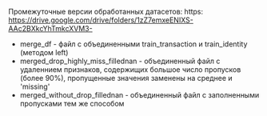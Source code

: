 Промежуточные версии обработанных датасетов: https: https://drive.google.com/drive/folders/1zZ7emxeENIXS-AAc2BXkcYhTmkcXVM3-

* merge_df - файл с объединенными train_transaction и train_identity (методом left)
* merged_drop_highly_miss_fillednan - объединенный файл с удаленнием признаков, содержищих большое число пропусков (более 90%), пропущенные значения заменены на среднее и 'missing'
* merged_without_drop_fillednan - объединенный файл с заполненными пропусками тем же способом


